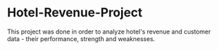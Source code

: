 # Hotel-Revenue-Project
This project was done in order to analyze hotel's revenue and customer data - their performance, strength and weaknesses.
